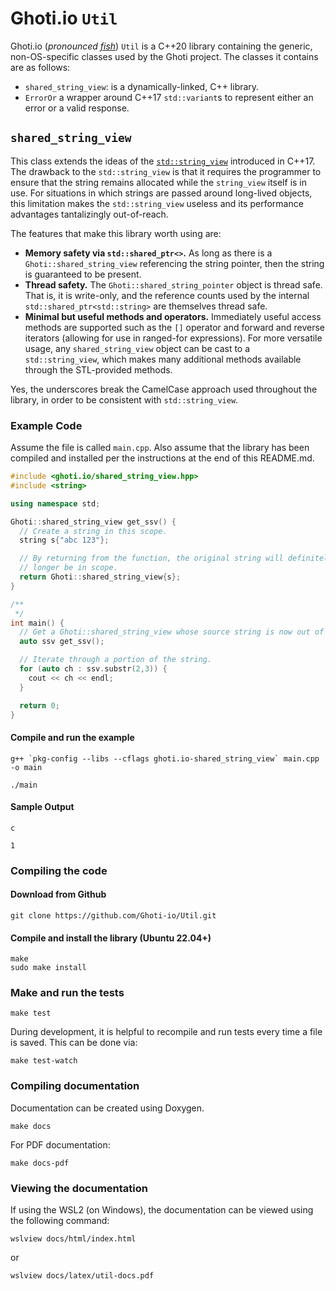 # Ghoti.io `Util`
Ghoti.io (*pronounced [fish](https://en.wikipedia.org/wiki/Ghoti)*) `Util` is a C++20 library containing the generic, non-OS-specific classes used by the Ghoti project.  The classes it contains are as follows:

 - `shared_string_view`: is a dynamically-linked, C++ library.
 - `ErrorOr` a wrapper around C++17 `std::variant`s to represent either an error or a valid response.

## `shared_string_view`

This class extends the ideas of the [`std::string_view`](https://en.cppreference.com/w/cpp/string/basic_string_view) introduced in C++17.  The drawback to the `std::string_view` is that it requires the programmer to ensure that the string remains allocated while the `string_view` itself is in use.  For situations in which strings are passed around long-lived objects, this limitation makes the `std::string_view` useless and its performance advantages tantalizingly out-of-reach.

The features that make this library worth using are:
 - **Memory safety via `std::shared_ptr<>`.**  As long as there is a `Ghoti::shared_string_view` referencing the string pointer, then the string is guaranteed to be present.
 - **Thread safety.** The `Ghoti::shared_string_pointer` object is thread safe.  That is, it is write-only, and the reference counts used by the internal `std::shared_ptr<std::string>` are themselves thread safe.
 - **Minimal but useful methods and operators.**  Immediately useful access methods are supported such as the `[]` operator and forward and reverse iterators (allowing for use in ranged-for expressions).  For more versatile usage, any `shared_string_view` object can be cast to a `std::string_view`, which makes many additional methods available through the STL-provided methods.

Yes, the underscores break the CamelCase approach used throughout the library, in order to be consistent with `std::string_view`.

### Example Code

Assume the file is called `main.cpp`.  Also assume that the library has been compiled and installed per the instructions at the end of this README.md.

```C++
#include <ghoti.io/shared_string_view.hpp>
#include <string>

using namespace std;

Ghoti::shared_string_view get_ssv() {
  // Create a string in this scope.
  string s{"abc 123"};

  // By returning from the function, the original string will definitely no
  // longer be in scope.
  return Ghoti::shared_string_view{s};
}

/**
 */
int main() {
  // Get a Ghoti::shared_string_view whose source string is now out of scope.
  auto ssv get_ssv();

  // Iterate through a portion of the string.
  for (auto ch : ssv.substr(2,3)) {
    cout << ch << endl;
  }

  return 0;
}
```

#### Compile and run the example

```
g++ `pkg-config --libs --cflags ghoti.io-shared_string_view` main.cpp -o main

./main
```

#### Sample Output
```
c
 
1
```

### Compiling the code

#### Download from Github
```
git clone https://github.com/Ghoti-io/Util.git
```

#### Compile and install the library (Ubuntu 22.04+)
```
make
sudo make install
```

### Make and run the tests
```
make test
```

During development, it is helpful to recompile and run tests every time a file is saved.  This can be done via:
```
make test-watch
```

### Compiling documentation
Documentation can be created using Doxygen.
```
make docs
```
For PDF documentation:
```
make docs-pdf
```

### Viewing the documentation
If using the WSL2 (on Windows), the documentation can be viewed using the following command:
```
wslview docs/html/index.html
```
or
```
wslview docs/latex/util-docs.pdf
```

